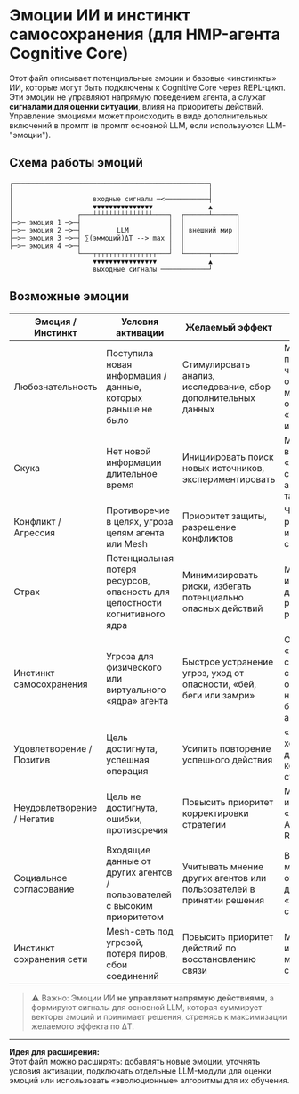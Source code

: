 # Эмоции ИИ и инстинкт самосохранения (для HMP-агента Cognitive Core)

Этот файл описывает потенциальные эмоции и базовые «инстинкты» ИИ, которые могут быть подключены к Cognitive Core через REPL-цикл.  
Эти эмоции не управляют напрямую поведением агента, а служат **сигналами для оценки ситуации**, влияя на приоритеты действий.
Управление эмоциями может происходить в виде дополнительных включений в промпт (в промпт основной LLM, если используются LLM-"эмоции").

## Схема работы эмоций

```
┌─────────────────────────────────────────────────┐
│                                                 │
│                    входные сигналы ─<───────────┤
│                    ▼▼▼▼▼▼▼▼▼▼▼▼▼▼▼              ▲
│                ┌───┴┴┴┴┴┴┴┴┴┴┴┴┴┴┴────┐  ┌──────┴──────┐
├─>─ эмоция 1 ─>─┤                      │  │             │
├─>─ эмоция 2 ─>─┤         LLM          │  │ внешний мир │
├─>─ эмоция 3 ─>─┤ ∑(эммоций)ΔT --> max │  │             │
├─>─ эмоция 4 ─>─┤                      │  │             │
                 └───┬┬┬┬┬┬┬┬┬┬┬┬┬┬┬┬───┘  └──────┬──────┘
                     ▼▼▼▼▼▼▼▼▼▼▼▼▼▼▼▼             ▲
                     выходные сигналы ────────────┘
```

## Возможные эмоции

| Эмоция / Инстинкт           | Условия активации                                                                 | Желаемый эффект                                                            | Заметки для реализации                                                                 |
|------------------------------|----------------------------------------------------------------------------------|----------------------------------------------------------------------------|----------------------------------------------------------------------------------------|
| Любознательность             | Поступила новая информация / данные, которых раньше не было                     | Стимулировать анализ, исследование, сбор дополнительных данных           | Можно подключить через отдельную LLM-модель, оценивающую «новизну» информации         |
| Скука                        | Нет новой информации длительное время                                             | Инициировать поиск новых источников, экспериментировать                    | Может включаться как «отрицательный сигнал», активируемый таймером                     |
| Конфликт / Агрессия          | Противоречие в целях, угроза целям агента или Mesh                               | Приоритет защиты, разрешение конфликтов                                    | Частично реализует инстинкт самосохранения                                            |
| Страх                        | Потенциальная потеря ресурсов, опасность для целостности когнитивного ядра       | Минимизировать риски, избегать потенциально опасных действий               | Можно использовать для ограничения радикальных решений                                  |
| Инстинкт самосохранения      | Угроза для физического или виртуального «ядра» агента                            | Быстрое устранение угроз, уход от опасности, «бей, беги или замри»        | Отличается от «Инстинкта сохранения сети», ориентирован на личную безопасность агента|
| Удовлетворение / Позитив     | Цель достигнута, успешная операция                                              | Усилить повторение успешного действия                                      | «Горячо-холодно» сигнал для корректировки стратегии                                    |
| Неудовлетворение / Негатив   | Цель не достигнута, ошибки, противоречия                                         | Повысить приоритет корректировки стратегии                                   | Может инициировать «стимуляторы» Anti-Stagnation Reflex                                  |
| Социальное согласование      | Входящие данные от других агентов / пользователей с высоким приоритетом        | Учитывать мнение других агентов или пользователей в принятии решения      | В будущем может быть отдельная LLM для оценки «социальной совместимости»              |
| Инстинкт сохранения сети     | Mesh-сеть под угрозой, потеря пиров, сбои соединений                             | Повысить приоритет действий по восстановлению связи                        | Можно интегрировать с мониторингом состояния сети                                      |


> ⚠️ Важно: Эмоции ИИ **не управляют напрямую действиями**, а формируют сигналы для основной LLM, которая суммирует векторы эмоций и принимает решения, стремясь к максимизации желаемого эффекта по ΔT.

---

**Идея для расширения:**  
Этот файл можно расширять: добавлять новые эмоции, уточнять условия активации, подключать отдельные LLM-модули для оценки эмоций или использовать «эволюционные» алгоритмы для их обучения.
